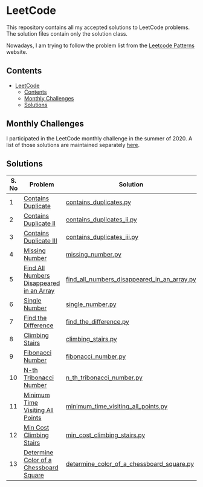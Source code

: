 # LeetCode

This repository contains all my accepted solutions to LeetCode problems. The solution files contain only the solution class.

Nowadays, I am trying to follow the problem list from the [Leetcode Patterns](https://seanprashad.com/leetcode-patterns/) website.

## Contents

- [LeetCode](#leetcode)
  - [Contents](#contents)
  - [Monthly Challenges](#monthly-challenges)
  - [Solutions](#solutions)

## Monthly Challenges

I participated in the LeetCode monthly challenge in the summer of 2020. A list of those solutions are maintained separately [here](MONTHLY-CHALLENGES.md).

## Solutions

| S. No | Problem                                                                                                             | Solution                                                                                              |
| ----- | ------------------------------------------------------------------------------------------------------------------- | ----------------------------------------------------------------------------------------------------- |
| 1     | [Contains Duplicate](https://leetcode.com/problems/contains-duplicate/)                                             | [contains_duplicates.py](/solutions/contains_duplicate.py)                                            |
| 2     | [Contains Duplicate II](https://leetcode.com/problems/contains-duplicate-ii/)                                       | [contains_duplicates_ii.py](/solutions/contains_duplicate_ii.py)                                      |
| 3     | [Contains Duplicate III](https://leetcode.com/problems/contains-duplicate-iii/)                                     | [contains_duplicates_iii.py](/solutions/contains_duplicate_iii.py)                                    |
| 4     | [Missing Number](https://leetcode.com/problems/missing-number/)                                                     | [missing_number.py](/solutions/missing_number.py)                                                     |
| 5     | [Find All Numbers Disappeared in an Array](https://leetcode.com/problems/find-all-numbers-disappeared-in-an-array/) | [find_all_numbers_disappeared_in_an_array.py](/solutions/find_all_numbers_disappeared_in_an_array.py) |
| 6     | [Single Number](https://leetcode.com/problems/single-number/)                                                       | [single_number.py](/solutions/single_number.py)                                                       |
| 7     | [Find the Difference](https://leetcode.com/problems/find-the-difference/)                                           | [find_the_difference.py](/solutions/find_the_difference.py)                                           |
| 8     | [Climbing Stairs](https://leetcode.com/problems/climbing-stairs/)                                                   | [climbing_stairs.py](/solutions/climbing_stairs.py)                                                   |
| 9     | [Fibonacci Number](https://leetcode.com/problems/fibonacci-number/)                                                 | [fibonacci_number.py](/solutions/fibonacci_number.py)                                                 |
| 10    | [N-th Tribonacci Number](https://leetcode.com/problems/n-th-tribonacci-number/)                                     | [n_th_tribonacci_number.py](/solutions/n_th_tribonacci_number.py)                                     |
| 11    | [Minimum Time Visiting All Points](https://leetcode.com/problems/minimum-time-visiting-all-points/)                 | [minimum_time_visiting_all_points.py](/solutions/minimum_time_visiting_all_points.py)                 |
| 12    | [Min Cost Climbing Stairs](https://leetcode.com/problems/min-cost-climbing-stairs/)                                 | [min_cost_climbing_stairs.py](/solutions/min_cost_climbing_stairs.py)                                 |
| 13    | [Determine Color of a Chessboard Square](https://leetcode.com/problems/determine-color-of-a-chessboard-square/)     | [determine_color_of_a_chessboard_square.py](/solutions/determine_color_of_a_chessboard_square.py)     |
